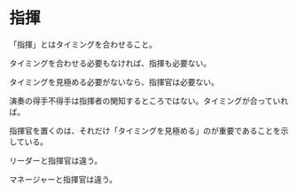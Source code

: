 # 指揮

「指揮」とはタイミングを合わせること。

タイミングを合わせる必要もなければ、指揮も必要ない。

タイミングを見極める必要がないなら、指揮官は必要ない。

演奏の得手不得手は指揮者の関知するところではない。タイミングが合っていれば。

指揮官を置くのは、それだけ「タイミングを見極める」のが重要であることを示している。

リーダーと指揮官は違う。

マネージャーと指揮官は違う。

